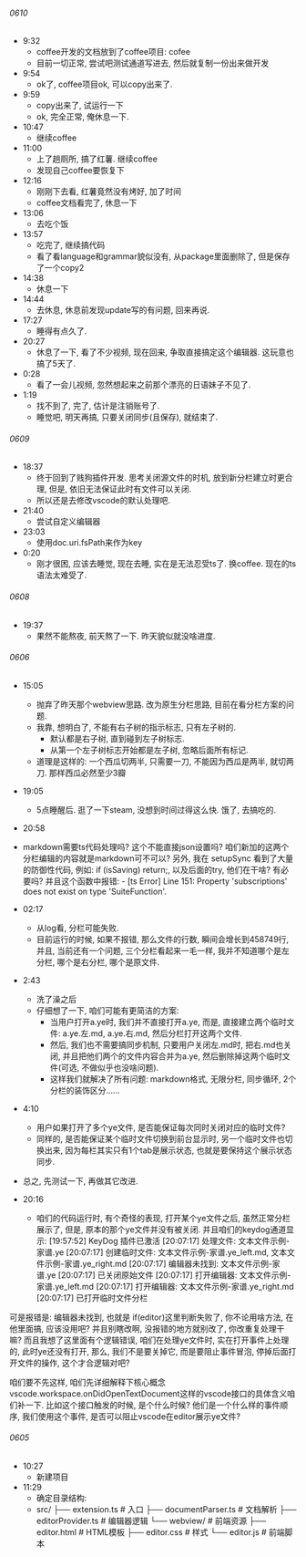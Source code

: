 ###### 0610
* 9:32
  * coffee开发的文档放到了coffee项目: cofee
  * 目前一切正常, 尝试吧测试通道写进去, 然后就复制一份出来做开发
* 9:54
  * ok了, coffee项目ok, 可以copy出来了.
* 9:59
  * copy出来了, 试运行一下
  * ok, 完全正常, 俺休息一下.
* 10:47
  * 继续coffee
* 11:00
  * 上了趟厕所, 搞了红薯. 继续coffee
  * 发现自己coffee要恢复下
* 12:16
  * 刚刚下去看, 红薯竟然没有烤好, 加了时间
  * coffee文档看完了, 休息一下
* 13:06
  * 去吃个饭
* 13:57
  * 吃完了, 继续搞代码
  * 看了看language和grammar貌似没有, 从package里面删除了, 但是保存了一个copy2
* 14:38
  * 休息一下
* 14:44
  * 去休息, 休息前发现update写的有问题, 回来再说.
* 17:27
  * 睡得有点久了.
* 20:27
  * 休息了一下, 看了不少视频, 现在回来, 争取直接搞定这个编辑器. 这玩意也搞了5天了.
* 0:28
  * 看了一会儿视频, 忽然想起来之前那个漂亮的日语妹子不见了.
* 1:19
  * 找不到了, 完了, 估计是注销账号了.
  * 睡觉吧, 明天再搞, 只要关闭同步(且保存), 就结束了.
###### 0609
* 18:37
  * 终于回到了贱狗插件开发. 思考关闭源文件的时机, 放到新分栏建立时更合理, 但是, 依旧无法保证此时有文件可以关闭.
  * 所以还是去修改vscode的默认处理吧.
* 21:40
  * 尝试自定义编辑器
* 23:03
  * 使用doc.uri.fsPath来作为key
* 0:20
  * 刚才很困, 应该去睡觉, 现在去睡, 实在是无法忍受ts了. 换coffee. 现在的ts语法太难受了.

###### 0608
* 19:37
  * 果然不能熬夜, 前天熬了一下. 昨天貌似就没啥进度.


###### 0606
* 15:05
  * 抛弃了昨天那个webview思路. 改为原生分栏思路, 目前在看分栏方案的问题.
  * 我靠, 想明白了, 不能有右子树的指示标志, 只有左子树的.
    * 默认都是右子树, 直到碰到左子树标志.
    * 从第一个左子树标志开始都是左子树, 忽略后面所有标记.
  * 道理是这样的: 一个西瓜切两半, 只需要一刀, 不能因为西瓜是两半, 就切两刀. 那样西瓜必然至少3瓣
* 19:05
  * 5点睡醒后. 逛了一下steam, 没想到时间过得这么快. 饿了, 去搞吃的.
* 20:58
* markdown需要ts代码处理吗? 这个不能直接json设置吗? 咱们新加的这两个分栏编辑的内容就是markdown可不可以?
  另外, 我在 setupSync  看到了大量的防御性代码, 例如: if (isSaving) return;, 以及后面的try, 他们在干啥? 有必要吗?
  并且这个函数中报错: - [ts Error] Line 151: Property 'subscriptions' does not exist on type 'SuiteFunction'.
* 02:17
  * 从log看, 分栏可能失败.
  * 目前运行的时候, 如果不报错, 那么文件的行数, 瞬间会增长到458749行, 并且, 当前还有一个问题, 三个分栏看起来一毛一样, 我并不知道哪个是左分栏, 哪个是右分栏, 哪个是原文件.
* 2:43
  * 洗了澡之后
  * 仔细想了一下, 咱们可能有更简洁的方案: 
    * 当用户打开a.ye时, 我们并不直接打开a.ye, 而是, 直接建立两个临时文件: a.ye.左.md, a.ye.右.md, 然后分栏打开这两个文件. 
    * 然后, 我们也不需要搞同步机制, 只要用户关闭左.md时, 把右.md也关闭, 并且把他们两个的文件内容合并为a.ye, 然后删除掉这两个临时文件(可选, 不做似乎也没啥问题).
    * 这样我们就解决了所有问题: markdown格式, 无限分栏, 同步循环, 2个分栏的装饰区分......

* 4:10
  * 用户如果打开了多个ye文件, 是否能保证每次同时关闭对应的临时文件?
  * 同样的, 是否能保证某个临时文件切换到前台显示时, 另一个临时文件也切换出来, 因为每栏其实只有1个tab是展示状态, 也就是要保持这个展示状态同步.

* 总之, 先测试一下, 再做其它改进.

* 20:16
  * 咱们的代码运行时, 有个奇怪的表现, 打开某个ye文件之后, 虽然正常分栏展示了, 但是, 原本的那个ye文件并没有被关闭. 并且咱们的keydog通道显示: 
[19:57:52] KeyDog 插件已激活
[20:07:17] 处理文件: 文本文件示例-家谱.ye
[20:07:17] 创建临时文件: 文本文件示例-家谱.ye_left.md, 文本文件示例-家谱.ye_right.md
[20:07:17] 编辑器未找到: 文本文件示例-家谱.ye
[20:07:17] 已关闭原始文件
[20:07:17] 打开编辑器: 文本文件示例-家谱.ye_left.md
[20:07:17] 打开编辑器: 文本文件示例-家谱.ye_right.md
[20:07:17] 已打开临时文件分栏

可是报错是: 编辑器未找到, 也就是 if(editor)这里判断失败了, 你不论用啥方法, 在他里面搞, 应该没用吧? 并且别瞎改啊, 没报错的地方就别改了, 你改重复处理干嘛?  而且我想了这里面有个逻辑错误, 咱们在处理ye文件时, 实在打开事件上处理的, 此时ye还没有打开, 那么, 我们不是要关掉它, 而是要阻止事件冒泡, 停掉后面打开文件的操作, 这个才合逻辑对吧?

咱们要不先这样, 咱们先详细解释下核心概念vscode.workspace.onDidOpenTextDocument这样的vscode接口的具体含义咱们补一下. 比如这个接口触发的时候, 是个什么时候? 他们是一个什么样的事件顺序, 我们使用这个事件, 是否可以阻止vscode在editor展示ye文件?

###### 0605
* 10:27
  * 新建项目
* 11:29
  * 确定目录结构:
  * src/
├── extension.ts          # 入口
├── documentParser.ts     # 文档解析
├── editorProvider.ts     # 编辑器逻辑
└── webview/              # 前端资源
    ├── editor.html       # HTML模板
    ├── editor.css        # 样式
    └── editor.js         # 前端脚本

